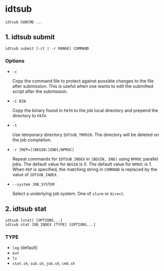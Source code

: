 # idtsub

```
idtsub SUBCMD ...
```

## 1. idtsub submit

```
idtsub submit [-ct | -r RANGE] COMMAND
```

### Options

- `-c`

  Copy the command file to protect against possible changes to the
  file after submission.  This is useful when one wants to edit the
  submitted script after the submission.

- `-C BIN`

  Copy the binary found in `PATH` to the job local directory and
  prepend the directory to `PATH`.

- `-t`

  Use temporary directory `IDTSUB_TMPDIR`.  The directory will be
  deleted on the job completion.

- `-r [REP=][BEGIN:]END[/NPROC]`

  Repeat commands for `IDTSUB_INDEX` in `[BEGIN, END)` using `NPROC`
  parallel jobs.  The default value for `BEGIN` is 0.  The default
  value for `NPROC` is 1.  When `REP` is specified, the matching
  string in `COMMAND` is replaced by the value of `IDTSUB_INDEX`.

- `--system JOB_SYSTEM`

  Select a underlying job system.  One of `slurm` or `direct`.

## 2. idtsub stat

```
idtsub [stat] [OPTIONS...]
idtsub stat JOB_INDEX [TYPE] [OPTIONS...]
```

### TYPE

- `log` (default)
- `out`
- `ls`
- `stat.sh`, `sub.sh`, `job.sh`, `cmd.sh`
